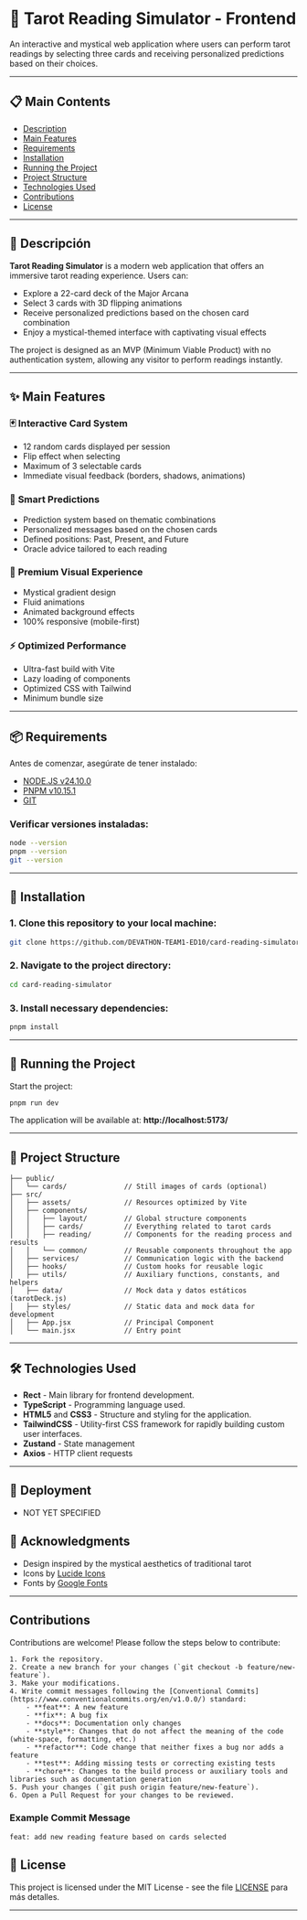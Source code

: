 # 🔮 Tarot Reading Simulator - Frontend

An interactive and mystical web application where users can perform tarot readings by selecting three cards and receiving personalized predictions based on their choices.

---

## 📋 Main Contents

- [Description](#-description)
- [Main Features](#-main-features)
- [Requirements](#-requirements)
- [Installation](#-installation)
- [Running the Project](#-running-the-project)
- [Project Structure](#-project-structure)
- [Technologies Used](#-technologies-used)
- [Contributions](#-contributions)
- [License](#-license)

---

## 📖 Descripción

**Tarot Reading Simulator** is a modern web application that offers an immersive tarot reading experience. Users can:

- Explore a 22-card deck of the Major Arcana
- Select 3 cards with 3D flipping animations
- Receive personalized predictions based on the chosen card combination
- Enjoy a mystical-themed interface with captivating visual effects

The project is designed as an MVP (Minimum Viable Product) with no authentication system, allowing any visitor to perform readings instantly.

---

## ✨ Main Features

### 🃏 **Interactive Card System**

- 12 random cards displayed per session
- Flip effect when selecting
- Maximum of 3 selectable cards
- Immediate visual feedback (borders, shadows, animations)

### 🔮 **Smart Predictions**

- Prediction system based on thematic combinations
- Personalized messages based on the chosen cards
- Defined positions: Past, Present, and Future
- Oracle advice tailored to each reading

### 🎨 **Premium Visual Experience**

- Mystical gradient design
- Fluid animations
- Animated background effects
- 100% responsive (mobile-first)

### ⚡ **Optimized Performance**

- Ultra-fast build with Vite
- Lazy loading of components
- Optimized CSS with Tailwind
- Minimum bundle size

---

## 📦 Requirements

Antes de comenzar, asegúrate de tener instalado:

- [NODE.JS v24.10.0](https://nodejs.org/es/download/current)
- [PNPM v10.15.1](https://pnpm.io/es/installation)
- [GIT](https://git-scm.com/downloads/win)

### Verificar versiones instaladas:

```bash
node --version
pnpm --version
git --version
```

---

## 🚀 Installation

### 1. Clone this repository to your local machine:

```bash
git clone https://github.com/DEVATHON-TEAM1-ED10/card-reading-simulator-front

```

### 2. Navigate to the project directory:

```bash
cd card-reading-simulator
```

### 3. Install necessary dependencies:

```bash
pnpm install
```

---

## 🏃 Running the Project

Start the project:

```bash
pnpm run dev
```

The application will be available at: **http://localhost:5173/**

---

## 📁 Project Structure

```
├── public/
│   └── cards/              // Still images of cards (optional)
├── src/
│   ├── assets/             // Resources optimized by Vite
│   ├── components/
│   │   ├── layout/         // Global structure components
│   │   ├── cards/          // Everything related to tarot cards
│   │   ├── reading/        // Components for the reading process and results
│   │   └── common/         // Reusable components throughout the app
│   ├── services/           // Communication logic with the backend
│   ├── hooks/              // Custom hooks for reusable logic
│   ├── utils/              // Auxiliary functions, constants, and helpers
│   ├── data/               // Mock data y datos estáticos (tarotDeck.js)
│   ├── styles/             // Static data and mock data for development
│   ├── App.jsx             // Principal Component
│   └── main.jsx            // Entry point
```

---

## 🛠️ Technologies Used

- **Rect** - Main library for frontend development.
- **TypeScript** - Programming language used.
- **HTML5** and **CSS3** - Structure and styling for the application.
- **TailwindCSS** - Utility-first CSS framework for rapidly building custom user interfaces.
- **Zustand** - State management
- **Axios** - HTTP client requests

---

## 🚀 Deployment

- NOT YET SPECIFIED

## 🙏 Acknowledgments

- Design inspired by the mystical aesthetics of traditional tarot
- Icons by [Lucide Icons](https://lucide.dev/)
- Fonts by [Google Fonts](https://fonts.google.com/)

---

## Contributions

Contributions are welcome! Please follow the steps below to contribute:

    1. Fork the repository.
    2. Create a new branch for your changes (`git checkout -b feature/new-feature`).
    3. Make your modifications.
    4. Write commit messages following the [Conventional Commits](https://www.conventionalcommits.org/en/v1.0.0/) standard:
        - **feat**: A new feature
        - **fix**: A bug fix
        - **docs**: Documentation only changes
        - **style**: Changes that do not affect the meaning of the code (white-space, formatting, etc.)
        - **refactor**: Code change that neither fixes a bug nor adds a feature
        - **test**: Adding missing tests or correcting existing tests
        - **chore**: Changes to the build process or auxiliary tools and libraries such as documentation generation
    5. Push your changes (`git push origin feature/new-feature`).
    6. Open a Pull Request for your changes to be reviewed.

### Example Commit Message

```plaintext
feat: add new reading feature based on cards selected
```

## 📄 License

This project is licensed under the MIT License - see the file [LICENSE](https://github.com/DEVATHON-TEAM1-ED10/simulador-lectura-cartas-front/blob/main/LICENSE.md) para más detalles.

---
